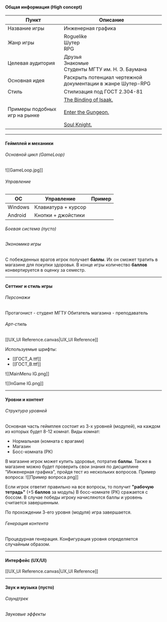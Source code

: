 
#### Общая информация (High concept)

| Пункт                         | Описание                                                                                                                                                                                                                                                                                                                                                                                                                                                                                                     |
| ----------------------------- | ------------------------------------------------------------------------------------------------------------------------------------------------------------------------------------------------------------------------------------------------------------------------------------------------------------------------------------------------------------------------------------------------------------------------------------------------------------------------------------------------------------ |
| Название игры                 | Инженерная графика                                                                                                                                                                                                                                                                                                                                                                                                                                                                                           |
| Жанр игры                     | Roguelike<br>Шутер<br>RPG                                                                                                                                                                                                                                                                                                                                                                                                                                                                                    |
| Целевая аудитория             | Друзья<br>Знакомые<br>Студенты МГТУ им. Н. Э. Баумана                                                                                                                                                                                                                                                                                                                                                                                                                                                        |
| Основная идея                 | Раскрыть потенциал чертежной документации в жанре Шутер-RPG                                                                                                                                                                                                                                                                                                                                                                                                                                                  |
| Стиль                         | Стилизация под ГОСТ 2.304-81                                                                                                                                                                                                                                                                                                                                                                                                                                                                                 |
| Примеры подобных игр на рынке | [The Binding of Isaak.](https://ru.wikipedia.org/wiki/The_Binding_of_Isaac#%D0%A1%D1%8E%D0%B6%D0%B5%D1%82) <br><br>[Enter the Gungeon.](https://ru.wikipedia.org/wiki/Enter_the_Gungeon)<br><br>[Soul Knight.](https://soul-knight.fandom.com/ru/wiki/Soul_Knight#:~:text=Soul%20Knight%20\(%D1%80%D1%83%D1%81.,%D0%98%D0%B3%D1%80%D0%B0%20%D1%81%D0%BE%D0%B7%D0%B4%D0%B0%D0%BD%D0%B0%20%D0%B2%20%D0%BF%D0%B8%D0%BA%D1%81%D0%B5%D0%BB%D1%8C%D0%BD%D0%BE%D0%B9%20%D0%B3%D1%80%D0%B0%D1%84%D0%B8%D0%BA%D0%B5.) |

---
#### Геймплей и механики
###### Основной цикл (GameLoop)

![[GameLoop.jpg]]

###### Управление

| ОС      | Управление          | Пример |
| ------- | ------------------- | ------ |
| Windows | Клавиатура + курсор |        |
| Android | Кнопки + джойстики  |        |

###### Боевая система (пусто)

###### Экономика игры
С побежденных врагов игрок получает **баллы**. Их он сможет тратить в магазине для покупки здоровья. В конце игры количество **баллов** конвертируется в оценку за семестр.

---
#### Сеттинг и стиль игры
###### Персонажи
Протагонист - студент МГТУ
Обитатель магазина - преподаватель
###### Арт-стиль
[[UX_UI Reference.canvas|UX_UI Reference]]

Используемые шрифты:
- [[ГОСТ_A.ttf]]
- [[ГОСТ_B.ttf]]

![[MainMenu IG.png]]

![[InGame IG.png]]

---
#### Уровни и контент
###### Структура уровней
Основная часть геймплея состоит из 3-х уровней (модулей), на каждом из которых будет 8-12 комнат. 
Виды комнат:
- Нормальная (комната с врагами)
- Магазин
- Босс-комната (РК)

В магазине игрок может купить здоровье, потратив **баллы**. Также в магазине можно будет проверить свои знания по дисциплине "Инженерная графика", пройдя тест из нескольких вопросов. 
Пример вопроса:
![[Пример вопроса.png]]

Если игрок ответит правильно на все вопросы, то получит **"рабочую тетрадь"** (+5 **баллов** за модуль)
В босс-комнате (РК) сражается с боссом. В случае победы игроку начисляются баллы и уровень считается завершенным.

По прохождении 3-его уровня (модуля) игра завершается. 
###### Генерация контента
Процедурная генерация.
Конфигурация уровня определяется случайным образом.

---
#### Интерфейс (UX/UI)
[[UX_UI Reference.canvas|UX_UI Reference]]

---
#### Звук и музыка (пусто)
###### Саундтрек

###### Звуковые эффекты
